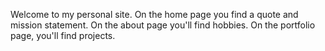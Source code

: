 Welcome to my personal site. 
On the home page you find a quote and mission statement.
On the about page you'll find hobbies.
On the portfolio page, you'll find projects.